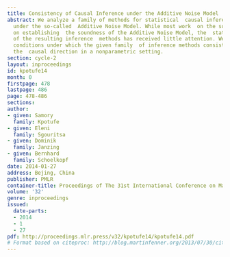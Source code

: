 ```yaml
---
title: Consistency of Causal Inference under the Additive Noise Model
abstract: We analyze a family of methods for statistical  causal inference from sample
  under the so-called  Additive Noise Model. While most work  on the subject has concentrated
  on establishing  the soundness of the Additive Noise Model, the  statistical consistency
  of the resulting inference  methods has received little attention. We derive  general
  conditions under which the given family  of inference methods consistently infers
  the  causal direction in a nonparametric setting.
section: cycle-2
layout: inproceedings
id: kpotufe14
month: 0
firstpage: 478
lastpage: 486
page: 478-486
sections: 
author:
- given: Samory
  family: Kpotufe
- given: Eleni
  family: Sgouritsa
- given: Dominik
  family: Janzing
- given: Bernhard
  family: Schoelkopf
date: 2014-01-27
address: Bejing, China
publisher: PMLR
container-title: Proceedings of The 31st International Conference on Machine Learning
volume: '32'
genre: inproceedings
issued:
  date-parts:
  - 2014
  - 1
  - 27
pdf: http://proceedings.mlr.press/v32/kpotufe14/kpotufe14.pdf
# Format based on citeproc: http://blog.martinfenner.org/2013/07/30/citeproc-yaml-for-bibliographies/
---
```


